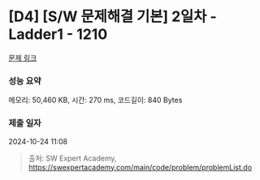 # [D4] [S/W 문제해결 기본] 2일차 - Ladder1 - 1210 

[문제 링크](https://swexpertacademy.com/main/code/problem/problemDetail.do?contestProbId=AV14ABYKADACFAYh) 

### 성능 요약

메모리: 50,460 KB, 시간: 270 ms, 코드길이: 840 Bytes

### 제출 일자

2024-10-24 11:08



> 출처: SW Expert Academy, https://swexpertacademy.com/main/code/problem/problemList.do